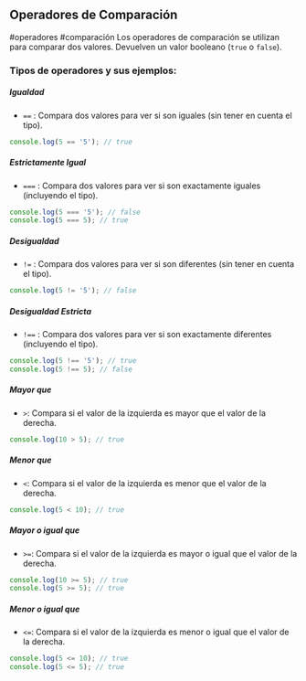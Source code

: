 ## Operadores de Comparación
#operadores #comparación
Los operadores de comparación se utilizan para comparar dos valores. Devuelven un valor booleano (`true` o `false`).

### Tipos de operadores y sus ejemplos:
##### **Igualdad** 
- `==` : Compara dos valores para ver si son iguales (sin tener en cuenta el tipo).
``` js
console.log(5 == '5'); // true
```
 
##### **Estrictamente Igual** 
 - `===` : Compara dos valores para ver si son exactamente iguales (incluyendo el tipo).
``` js
console.log(5 === '5'); // false
console.log(5 === 5); // true
```

##### **Desigualdad** 
- `!=` : Compara dos valores para ver si son diferentes (sin tener en cuenta el tipo).
``` js
console.log(5 != '5'); // false
```

##### **Desigualdad Estricta** 
- `!==` : Compara dos valores para ver si son exactamente diferentes (incluyendo el tipo).
``` js
console.log(5 !== '5'); // true
console.log(5 !== 5); // false
```

##### **Mayor que** 
- `>`: Compara si el valor de la izquierda es mayor que el valor de la derecha.
``` js
console.log(10 > 5); // true
```

##### **Menor que** 
- `<`: Compara si el valor de la izquierda es menor que el valor de la derecha.
``` js
console.log(5 < 10); // true
```

##### **Mayor o igual que** 
- `>=`: Compara si el valor de la izquierda es mayor o igual que el valor de la derecha.
``` js
console.log(10 >= 5); // true
console.log(5 >= 5); // true
```

##### **Menor o igual que** 
- `<=`: Compara si el valor de la izquierda es menor o igual que el valor de la derecha.
``` js
console.log(5 <= 10); // true
console.log(5 <= 5); // true
```
